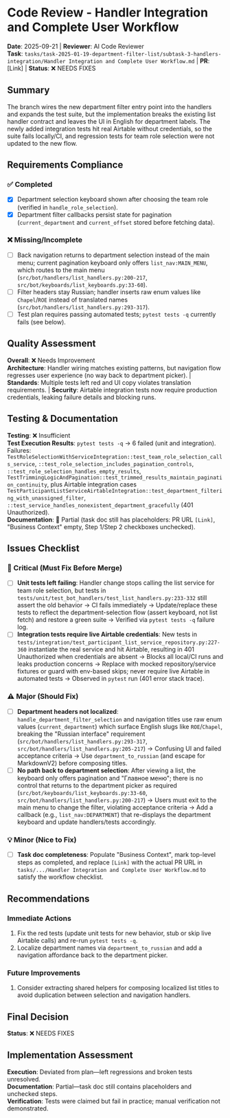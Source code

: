 # Code Review - Handler Integration and Complete User Workflow

**Date**: 2025-09-21 | **Reviewer**: AI Code Reviewer  
**Task**: `tasks/task-2025-01-19-department-filter-list/subtask-3-handlers-integration/Handler Integration and Complete User Workflow.md` | **PR**: [Link] | **Status**: ❌ NEEDS FIXES

## Summary
The branch wires the new department filter entry point into the handlers and expands the test suite, but the implementation breaks the existing list handler contract and leaves the UI in English for department labels. The newly added integration tests hit real Airtable without credentials, so the suite fails locally/CI, and regression tests for team role selection were not updated to the new flow.

## Requirements Compliance
### ✅ Completed
- [x] Department selection keyboard shown after choosing the team role (verified in `handle_role_selection`).
- [x] Department filter callbacks persist state for pagination (`current_department` and `current_offset` stored before fetching data).

### ❌ Missing/Incomplete
- [ ] Back navigation returns to department selection instead of the main menu; current pagination keyboard only offers `list_nav:MAIN_MENU`, which routes to the main menu (`src/bot/handlers/list_handlers.py:200-217`, `src/bot/keyboards/list_keyboards.py:33-60`).
- [ ] Filter headers stay Russian; handler inserts raw enum values like `Chapel`/`ROE` instead of translated names (`src/bot/handlers/list_handlers.py:293-317`).
- [ ] Test plan requires passing automated tests; `pytest tests -q` currently fails (see below).

## Quality Assessment
**Overall**: ❌ Needs Improvement  
**Architecture**: Handler wiring matches existing patterns, but navigation flow regresses user experience (no way back to department picker). | **Standards**: Multiple tests left red and UI copy violates translation requirements. | **Security**: Airtable integration tests now require production credentials, leaking failure details and blocking runs.

## Testing & Documentation
**Testing**: ❌ Insufficient  
**Test Execution Results**: `pytest tests -q` → 6 failed (unit and integration). Failures: `TestRoleSelectionWithServiceIntegration::test_team_role_selection_calls_service`, `::test_role_selection_includes_pagination_controls`, `::test_role_selection_handles_empty_results`, `TestTrimmingLogicAndPagination::test_trimmed_results_maintain_pagination_continuity`, plus Airtable integration cases `TestParticipantListServiceAirtableIntegration::test_department_filtering_with_unassigned_filter`, `::test_service_handles_nonexistent_department_gracefully` (401 Unauthorized).  
**Documentation**: 🔄 Partial (task doc still has placeholders: PR URL `[Link]`, "Business Context" empty, Step 1/Step 2 checkboxes unchecked).

## Issues Checklist

### 🚨 Critical (Must Fix Before Merge)
- [ ] **Unit tests left failing**: Handler change stops calling the list service for team role selection, but tests in `tests/unit/test_bot_handlers/test_list_handlers.py:233-332` still assert the old behavior → CI fails immediately → Update/replace these tests to reflect the department-selection flow (assert keyboard, not list fetch) and restore a green suite → Verified via `pytest tests -q` failure log.
- [ ] **Integration tests require live Airtable credentials**: New tests in `tests/integration/test_participant_list_service_repository.py:227-360` instantiate the real service and hit Airtable, resulting in 401 Unauthorized when credentials are absent → Blocks all local/CI runs and leaks production concerns → Replace with mocked repository/service fixtures or guard with env-based skips; never require live Airtable in automated tests → Observed in `pytest` run (401 error stack trace).

### ⚠️ Major (Should Fix)  
- [ ] **Department headers not localized**: `handle_department_filter_selection` and navigation titles use raw enum values (`current_department`) which surface English slugs like `ROE`/`Chapel`, breaking the "Russian interface" requirement (`src/bot/handlers/list_handlers.py:293-317`, `src/bot/handlers/list_handlers.py:205-217`) → Confusing UI and failed acceptance criteria → Use `department_to_russian` (and escape for MarkdownV2) before composing titles.
- [ ] **No path back to department selection**: After viewing a list, the keyboard only offers pagination and "Главное меню"; there is no control that returns to the department picker as required (`src/bot/keyboards/list_keyboards.py:33-60`, `src/bot/handlers/list_handlers.py:200-217`) → Users must exit to the main menu to change the filter, violating acceptance criteria → Add a callback (e.g., `list_nav:DEPARTMENT`) that re-displays the department keyboard and update handlers/tests accordingly.

### 💡 Minor (Nice to Fix)
- [ ] **Task doc completeness**: Populate "Business Context", mark top-level steps as completed, and replace `[Link]` with the actual PR URL in `tasks/.../Handler Integration and Complete User Workflow.md` to satisfy the workflow checklist.

## Recommendations
### Immediate Actions
1. Fix the red tests (update unit tests for new behavior, stub or skip live Airtable calls) and re-run `pytest tests -q`.
2. Localize department names via `department_to_russian` and add a navigation affordance back to the department picker.

### Future Improvements  
1. Consider extracting shared helpers for composing localized list titles to avoid duplication between selection and navigation handlers.

## Final Decision
**Status**: ❌ NEEDS FIXES

## Implementation Assessment
**Execution**: Deviated from plan—left regressions and broken tests unresolved.  
**Documentation**: Partial—task doc still contains placeholders and unchecked steps.  
**Verification**: Tests were claimed but fail in practice; manual verification not demonstrated.
